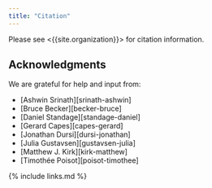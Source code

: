 ```yaml
---
title: "Citation"
---
```


Please see <{{site.organization}}> for citation information.

## Acknowledgments

We are grateful for help and input from:

-   [Ashwin Srinath][srinath-ashwin]
-   [Bruce Becker][becker-bruce]
-   [Daniel Standage][standage-daniel]
-   [Gerard Capes][capes-gerard]
-   [Jonathan Dursi][dursi-jonathan]
-   [Julia Gustavsen][gustavsen-julia]
-   [Matthew J. Kirk][kirk-matthew]
-   [Timothée Poisot][poisot-timothee]

{% include links.md %}
